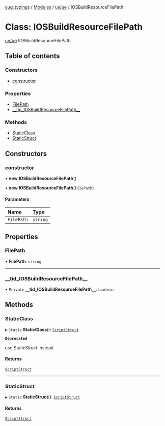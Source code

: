 [yug_typings](../README.md) / [Modules](../modules.md) / [ue/ue](../modules/ue_ue.md) / IOSBuildResourceFilePath

# Class: IOSBuildResourceFilePath

[ue/ue](../modules/ue_ue.md).IOSBuildResourceFilePath

## Table of contents

### Constructors

- [constructor](ue_ue.IOSBuildResourceFilePath.md#constructor)

### Properties

- [FilePath](ue_ue.IOSBuildResourceFilePath.md#filepath)
- [\_\_tid\_IOSBuildResourceFilePath\_\_](ue_ue.IOSBuildResourceFilePath.md#__tid_iosbuildresourcefilepath__)

### Methods

- [StaticClass](ue_ue.IOSBuildResourceFilePath.md#staticclass)
- [StaticStruct](ue_ue.IOSBuildResourceFilePath.md#staticstruct)

## Constructors

### constructor

• **new IOSBuildResourceFilePath**()

• **new IOSBuildResourceFilePath**(`FilePath`)

#### Parameters

| Name | Type |
| :------ | :------ |
| `FilePath` | `string` |

## Properties

### FilePath

• **FilePath**: `string`

___

### \_\_tid\_IOSBuildResourceFilePath\_\_

• `Private` **\_\_tid\_IOSBuildResourceFilePath\_\_**: `boolean`

## Methods

### StaticClass

▸ `Static` **StaticClass**(): [`ScriptStruct`](ue_ue.ScriptStruct.md)

**`Deprecated`**

use StaticStruct instead.

#### Returns

[`ScriptStruct`](ue_ue.ScriptStruct.md)

___

### StaticStruct

▸ `Static` **StaticStruct**(): [`ScriptStruct`](ue_ue.ScriptStruct.md)

#### Returns

[`ScriptStruct`](ue_ue.ScriptStruct.md)
